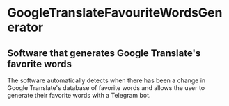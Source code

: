# GoogleTranslateFavouriteWordsGenerator

Software that generates Google Translate's favorite words
----------------------------------------------------------------------

The software automatically detects when there has been a change in Google Translate's database of favorite words and allows the user to generate their favorite words with a Telegram bot.
